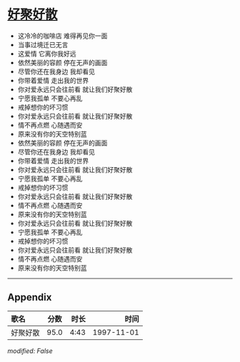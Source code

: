 # [好聚好散](https://music.163.com/song?id=67818)

* 这冷冷的咖啡店 难得再见你一面
* 当事过境迁已无言
* 这爱情 它离你我好远
* 依然美丽的容颜 停在无声的画面
* 尽管你还在我身边 我却看见
* 你带着爱情 走出我的世界
* 你对爱永远只会往前看 就让我们好聚好散
* 宁愿我孤单 不要心再乱
* 戒掉想你的坏习惯
* 你对爱永远只会往前看 就让我们好聚好散
* 情不再点燃 心随遇而安
* 原来没有你的天空特别蓝
* 依然美丽的容颜 停在无声的画面
* 尽管你还在我身边 我却看见
* 你带着爱情 走出我的世界
* 你对爱永远只会往前看 就让我们好聚好散
* 宁愿我孤单 不要心再乱
* 戒掉想你的坏习惯
* 你对爱永远只会往前看 就让我们好聚好散
* 情不再点燃 心随遇而安
* 原来没有你的天空特别蓝
* 你对爱永远只会往前看 就让我们好聚好散
* 宁愿我孤单 不要心再乱
* 戒掉想你的坏习惯
* 你对爱永远只会往前看 就让我们好聚好散
* 情不再点燃 心随遇而安
* 原来没有你的天空特别蓝


---

## Appendix

|歌名|分数|时长|时间|
|:---|:---:|---:|---:|
|好聚好散|95.0|4:43|1997-11-01

*modified: False*